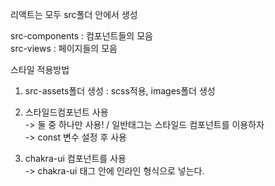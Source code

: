 리액트는 모두 src폴더 안에서 생성  
  
src-components : 컴포넌트들의 모음  
src-views : 페이지들의 모음  
  
스타일 적용방법  
1. src-assets폴더 생성 : scss적용, images폴더 생성  
  
2. 스타일드컴포넌트 사용  
 -> 둘 중 하나만 사용! / 일반태그는 스타일드 컴포넌트를 이용하자  
 -> const 변수 설정 후 사용  
  
3. chakra-ui 컴포넌트를 사용  
 -> chakra-ui 태그 안에 인라인 형식으로 넣는다.